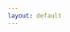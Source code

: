 ```yaml
---
layout: default
---
```





<script async src="https://telegram.org/js/telegram-widget.js?21" data-telegram-post="jhpark_official/26" data-width="100%"></script>





<script async src="https://telegram.org/js/telegram-widget.js?21" data-telegram-post="jhpark_official/24" data-width="100%"></script>



<script async src="https://telegram.org/js/telegram-widget.js?21" data-telegram-post="jhpark_official/17" data-width="100%"></script>


<script async src="https://telegram.org/js/telegram-widget.js?21" data-telegram-post="jhpark_official/14" data-width="100%"></script>



<script async src="https://telegram.org/js/telegram-widget.js?21" data-telegram-post="jhpark_official/10" data-width="100%"></script>



<script async src="https://telegram.org/js/telegram-widget.js?21" data-telegram-post="jhpark_official/9" data-width="100%"></script>




<script async src="https://telegram.org/js/telegram-widget.js?21" data-telegram-post="jhpark_official/8" data-width="100%"></script>



<script async src="https://telegram.org/js/telegram-widget.js?21" data-telegram-post="jhpark_official/7" data-width="100%"></script>




<script async src="https://telegram.org/js/telegram-widget.js?21" data-telegram-post="jhpark_official/6" data-width="100%"></script>




<script async src="https://telegram.org/js/telegram-widget.js?21" data-telegram-post="jhpark_official/5" data-width="100%"></script>





<script async src="https://telegram.org/js/telegram-widget.js?21" data-telegram-post="jhpark_official/4" data-width="100%"></script>





<script async src="https://telegram.org/js/telegram-widget.js?21" data-telegram-post="jhpark_official/3" data-width="100%"></script>





<script async src="https://telegram.org/js/telegram-widget.js?21" data-telegram-post="jhpark_official/2" data-width="100%"></script>










